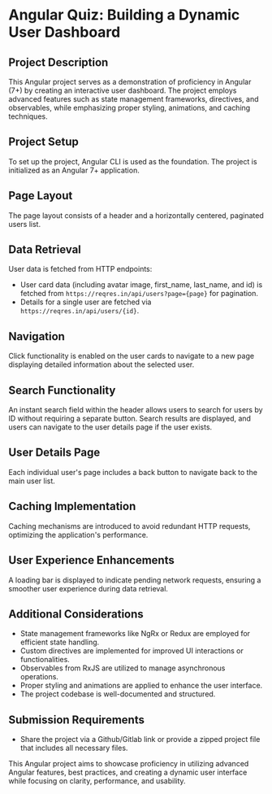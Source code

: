 # Angular Quiz: Building a Dynamic User Dashboard

## Project Description

This Angular project serves as a demonstration of proficiency in Angular (7+) by creating an interactive user dashboard. The project employs advanced features such as state management frameworks, directives, and observables, while emphasizing proper styling, animations, and caching techniques. 

## Project Setup

To set up the project, Angular CLI is used as the foundation. The project is initialized as an Angular 7+ application.

## Page Layout

The page layout consists of a header and a horizontally centered, paginated users list.

## Data Retrieval

User data is fetched from HTTP endpoints:

- User card data (including avatar image, first_name, last_name, and id) is fetched from `https://reqres.in/api/users?page={page}` for pagination.
- Details for a single user are fetched via `https://reqres.in/api/users/{id}`.

## Navigation

Click functionality is enabled on the user cards to navigate to a new page displaying detailed information about the selected user.

## Search Functionality

An instant search field within the header allows users to search for users by ID without requiring a separate button. Search results are displayed, and users can navigate to the user details page if the user exists.

## User Details Page

Each individual user's page includes a back button to navigate back to the main user list.

## Caching Implementation

Caching mechanisms are introduced to avoid redundant HTTP requests, optimizing the application's performance.

## User Experience Enhancements

A loading bar is displayed to indicate pending network requests, ensuring a smoother user experience during data retrieval.

## Additional Considerations

- State management frameworks like NgRx or Redux are employed for efficient state handling.
- Custom directives are implemented for improved UI interactions or functionalities.
- Observables from RxJS are utilized to manage asynchronous operations.
- Proper styling and animations are applied to enhance the user interface.
- The project codebase is well-documented and structured.

## Submission Requirements

- Share the project via a Github/Gitlab link or provide a zipped project file that includes all necessary files.

This Angular project aims to showcase proficiency in utilizing advanced Angular features, best practices, and creating a dynamic user interface while focusing on clarity, performance, and usability.
